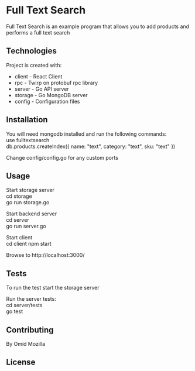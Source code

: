 # Full Text Search

Full Text Search is an example program that allows you to add products and performs a full text search

## Technologies

Project is created with:

- client - React Client
- rpc - Twirp on protobuf rpc library
- server - Go API server
- storage - Go MongoDB server
- config - Configuration files

## Installation

You will need mongodb installed and run the following commands:\
use fulltextsearch\
db.products.createIndex({ name: "text", category: "text", sku: "text" })

Change config/config.go for any custom ports

## Usage

Start storage server\
cd storage\
go run storage.go

Start backend server\
cd server\
go run server.go

Start client\
cd client
npm start

Browse to http://localhost:3000/

## Tests

To run the test start the storage server

Run the server tests:\
cd server/tests\
go test

## Contributing

By Omid Mozilla

## License
